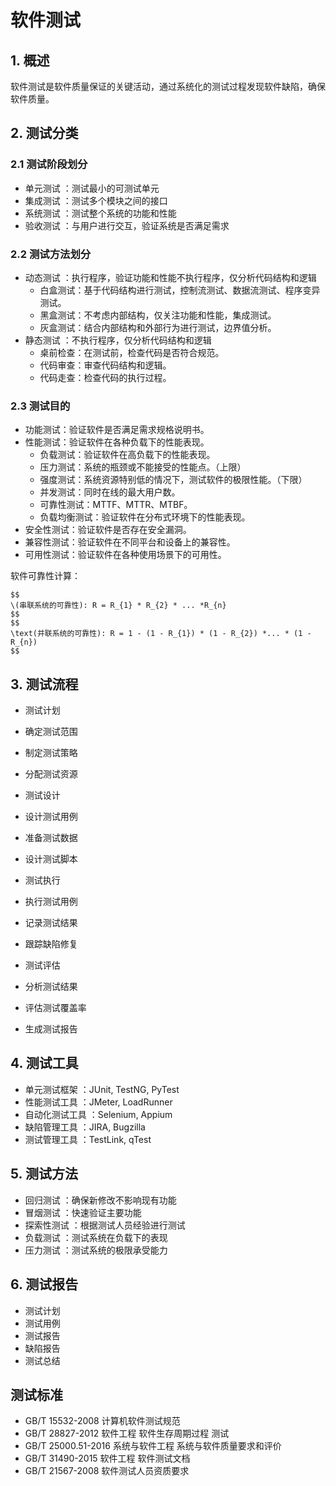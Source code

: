 # 软件测试

## 1. 概述
软件测试是软件质量保证的关键活动，通过系统化的测试过程发现软件缺陷，确保软件质量。

## 2. 测试分类

### 2.1 测试阶段划分
- 单元测试 ：测试最小的可测试单元
- 集成测试 ：测试多个模块之间的接口
- 系统测试 ：测试整个系统的功能和性能
- 验收测试 ：与用户进行交互，验证系统是否满足需求

### 2.2 测试方法划分
- 动态测试 ：执行程序，验证功能和性能不执行程序，仅分析代码结构和逻辑
    - 白盒测试：基于代码结构进行测试，控制流测试、数据流测试、程序变异测试。
    - 黑盒测试：不考虑内部结构，仅关注功能和性能，集成测试。
    - 灰盒测试：结合内部结构和外部行为进行测试，边界值分析。
- 静态测试 ：不执行程序，仅分析代码结构和逻辑
    - 桌前检查：在测试前，检查代码是否符合规范。
    - 代码审查：审查代码结构和逻辑。
    - 代码走查：检查代码的执行过程。

### 2.3 测试目的
- 功能测试：验证软件是否满足需求规格说明书。
- 性能测试：验证软件在各种负载下的性能表现。
    - 负载测试：验证软件在高负载下的性能表现。
    - 压力测试：系统的瓶颈或不能接受的性能点。（上限）
    - 强度测试：系统资源特别低的情况下，测试软件的极限性能。（下限）
    - 并发测试：同时在线的最大用户数。
    - 可靠性测试：MTTF、MTTR、MTBF。
    - 负载均衡测试：验证软件在分布式环境下的性能表现。
- 安全性测试：验证软件是否存在安全漏洞。
- 兼容性测试：验证软件在不同平台和设备上的兼容性。
- 可用性测试：验证软件在各种使用场景下的可用性。

软件可靠性计算：

```shell
$$
\(串联系统的可靠性): R = R_{1} * R_{2} * ... *R_{n} 
$$
$$
\text(并联系统的可靠性): R = 1 - (1 - R_{1}) * (1 - R_{2}) *... * (1 - R_{n})
$$
```

## 3. 测试流程

- 测试计划

- 确定测试范围
- 制定测试策略
- 分配测试资源
- 测试设计

- 设计测试用例
- 准备测试数据
- 设计测试脚本
- 测试执行

- 执行测试用例
- 记录测试结果
- 跟踪缺陷修复
- 测试评估

- 分析测试结果
- 评估测试覆盖率
- 生成测试报告

## 4. 测试工具

- 单元测试框架 ：JUnit, TestNG, PyTest
- 性能测试工具 ：JMeter, LoadRunner
- 自动化测试工具 ：Selenium, Appium
- 缺陷管理工具 ：JIRA, Bugzilla
- 测试管理工具 ：TestLink, qTest

## 5. 测试方法

- 回归测试 ：确保新修改不影响现有功能
- 冒烟测试 ：快速验证主要功能
- 探索性测试 ：根据测试人员经验进行测试
- 负载测试 ：测试系统在负载下的表现
- 压力测试 ：测试系统的极限承受能力

## 6. 测试报告
- 测试计划
- 测试用例
- 测试报告
- 缺陷报告
- 测试总结

## 测试标准
* GB/T 15532-2008 计算机软件测试规范
* GB/T 28827-2012 软件工程 软件生存周期过程 测试
* GB/T 25000.51-2016 系统与软件工程 系统与软件质量要求和评价
* GB/T 31490-2015 软件工程 软件测试文档
* GB/T 21567-2008 软件测试人员资质要求